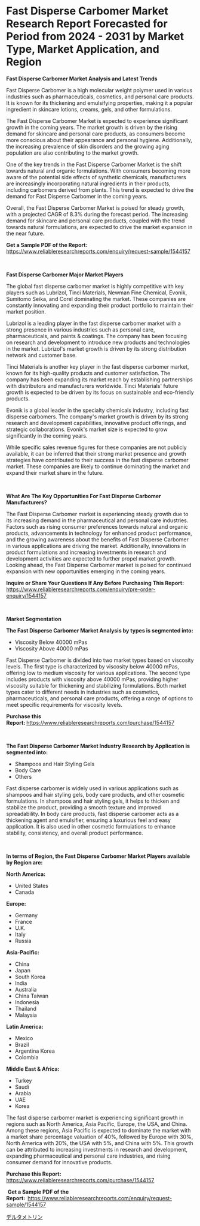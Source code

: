 <p><h1>Fast Disperse Carbomer Market Research Report Forecasted for Period from 2024 -  2031 by Market Type, Market Application, and Region</h1></p><p><strong>Fast Disperse Carbomer Market Analysis and Latest Trends</strong></p>
<p><p>Fast Disperse Carbomer is a high molecular weight polymer used in various industries such as pharmaceuticals, cosmetics, and personal care products. It is known for its thickening and emulsifying properties, making it a popular ingredient in skincare lotions, creams, gels, and other formulations.</p><p>The Fast Disperse Carbomer Market is expected to experience significant growth in the coming years. The market growth is driven by the rising demand for skincare and personal care products, as consumers become more conscious about their appearance and personal hygiene. Additionally, the increasing prevalence of skin disorders and the growing aging population are also contributing to the market growth.</p><p>One of the key trends in the Fast Disperse Carbomer Market is the shift towards natural and organic formulations. With consumers becoming more aware of the potential side effects of synthetic chemicals, manufacturers are increasingly incorporating natural ingredients in their products, including carbomers derived from plants. This trend is expected to drive the demand for Fast Disperse Carbomer in the coming years.</p><p>Overall, the Fast Disperse Carbomer Market is poised for steady growth, with a projected CAGR of 8.3% during the forecast period. The increasing demand for skincare and personal care products, coupled with the trend towards natural formulations, are expected to drive the market expansion in the near future.</p></p>
<p><strong>Get a Sample PDF of the Report:&nbsp;</strong> <a href="https://www.reliableresearchreports.com/enquiry/request-sample/1544157">https://www.reliableresearchreports.com/enquiry/request-sample/1544157</a></p>
<p>&nbsp;</p>
<p><strong>Fast Disperse Carbomer Major Market Players</strong></p>
<p><p>The global fast disperse carbomer market is highly competitive with key players such as Lubrizol, Tinci Materials, Newman Fine Chemical, Evonik, Sumitomo Seika, and Corel dominating the market. These companies are constantly innovating and expanding their product portfolio to maintain their market position.</p><p>Lubrizol is a leading player in the fast disperse carbomer market with a strong presence in various industries such as personal care, pharmaceuticals, and paints & coatings. The company has been focusing on research and development to introduce new products and technologies in the market. Lubrizol's market growth is driven by its strong distribution network and customer base.</p><p>Tinci Materials is another key player in the fast disperse carbomer market, known for its high-quality products and customer satisfaction. The company has been expanding its market reach by establishing partnerships with distributors and manufacturers worldwide. Tinci Materials' future growth is expected to be driven by its focus on sustainable and eco-friendly products.</p><p>Evonik is a global leader in the specialty chemicals industry, including fast disperse carbomers. The company's market growth is driven by its strong research and development capabilities, innovative product offerings, and strategic collaborations. Evonik's market size is expected to grow significantly in the coming years.</p><p>While specific sales revenue figures for these companies are not publicly available, it can be inferred that their strong market presence and growth strategies have contributed to their success in the fast disperse carbomer market. These companies are likely to continue dominating the market and expand their market share in the future.</p></p>
<p>&nbsp;</p>
<p><strong>What Are The Key Opportunities For Fast Disperse Carbomer Manufacturers?</strong></p>
<p><p>The Fast Disperse Carbomer market is experiencing steady growth due to its increasing demand in the pharmaceutical and personal care industries. Factors such as rising consumer preferences towards natural and organic products, advancements in technology for enhanced product performance, and the growing awareness about the benefits of Fast Disperse Carbomer in various applications are driving the market. Additionally, innovations in product formulations and increasing investments in research and development activities are expected to further propel market growth. Looking ahead, the Fast Disperse Carbomer market is poised for continued expansion with new opportunities emerging in the coming years.</p></p>
<p><strong>Inquire or Share Your Questions If Any Before Purchasing This Report:</strong> <a href="https://www.reliableresearchreports.com/enquiry/pre-order-enquiry/1544157">https://www.reliableresearchreports.com/enquiry/pre-order-enquiry/1544157</a></p>
<p>&nbsp;</p>
<p><strong>Market Segmentation</strong></p>
<p><strong>The Fast Disperse Carbomer Market Analysis by types is segmented into:</strong></p>
<p><ul><li>Viscosity Below 40000 mPas</li><li>Viscosity Above 40000 mPas</li></ul></p>
<p><p>Fast Disperse Carbomer is divided into two market types based on viscosity levels. The first type is characterized by viscosity below 40000 mPas, offering low to medium viscosity for various applications. The second type includes products with viscosity above 40000 mPas, providing higher viscosity suitable for thickening and stabilizing formulations. Both market types cater to different needs in industries such as cosmetics, pharmaceuticals, and personal care products, offering a range of options to meet specific requirements for viscosity levels.</p></p>
<p><strong>Purchase this Report:&nbsp;</strong><a href="https://www.reliableresearchreports.com/purchase/1544157">https://www.reliableresearchreports.com/purchase/1544157</a></p>
<p>&nbsp;</p>
<p><strong>The Fast Disperse Carbomer Market Industry Research by Application is segmented into:</strong></p>
<p><ul><li>Shampoos and Hair Styling Gels</li><li>Body Care</li><li>Others</li></ul></p>
<p><p>Fast disperse carbomer is widely used in various applications such as shampoos and hair styling gels, body care products, and other cosmetic formulations. In shampoos and hair styling gels, it helps to thicken and stabilize the product, providing a smooth texture and improved spreadability. In body care products, fast disperse carbomer acts as a thickening agent and emulsifier, ensuring a luxurious feel and easy application. It is also used in other cosmetic formulations to enhance stability, consistency, and overall product performance.</p></p>
<p>&nbsp;</p>
<p><strong>In terms of Region, the Fast Disperse Carbomer Market Players available by Region are:</strong></p>
<p>
    <p> <strong> North America: </strong>
        <ul>
            <li>United States</li>
            <li>Canada</li>
        </ul>
        </p> 
    <p> <strong> Europe: </strong>
        <ul>
            <li>Germany</li>
            <li>France</li>
            <li>U.K.</li>
            <li>Italy</li>
            <li>Russia</li>
        </ul>
        </p> 
    <p> <strong> Asia-Pacific: </strong>
        <ul>
            <li>China</li>
            <li>Japan</li>
            <li>South Korea</li>
            <li>India</li>
            <li>Australia</li>
            <li>China Taiwan</li>
            <li>Indonesia</li>
            <li>Thailand</li>
            <li>Malaysia</li>
        </ul>
        </p> 
    <p> <strong> Latin America: </strong>
        <ul>
            <li>Mexico</li>
            <li>Brazil</li>
            <li>Argentina Korea</li>
            <li>Colombia</li>
        </ul>
        </p> 
    <p> <strong> Middle East & Africa: </strong>
        <ul>
            <li>Turkey</li>
            <li>Saudi</li>
            <li>Arabia</li>
            <li>UAE</li>
            <li>Korea</li>
        </ul>
    </p>
    </p>
<p><p>The fast disperse carbomer market is experiencing significant growth in regions such as North America, Asia Pacific, Europe, the USA, and China. Among these regions, Asia Pacific is expected to dominate the market with a market share percentage valuation of 40%, followed by Europe with 30%, North America with 20%, the USA with 5%, and China with 5%. This growth can be attributed to increasing investments in research and development, expanding pharmaceutical and personal care industries, and rising consumer demand for innovative products.</p></p>
<p><strong>Purchase this Report: </strong><a href="https://www.reliableresearchreports.com/purchase/1544157">https://www.reliableresearchreports.com/purchase/1544157</a></p>
<p>&nbsp;<strong>Get a Sample PDF of the Report:&nbsp;&nbsp;</strong><a href="https://www.reliableresearchreports.com/enquiry/request-sample/1544157">https://www.reliableresearchreports.com/enquiry/request-sample/1544157</a></p>
<p><strong></strong></p>
<p><p><a href="https://medium.com/@jackieshlerin98056/%E3%83%87%E3%83%AB%E3%82%BF%E3%83%A1%E3%83%88%E3%83%AA%E3%83%B3%E5%B8%82%E5%A0%B4%E8%AA%BF%E6%9F%BB%E3%83%AC%E3%83%9D%E3%83%BC%E3%83%88-%E3%81%9D%E3%81%AE%E6%AD%B4%E5%8F%B2%E3%81%A82031%E5%B9%B4%E3%81%BE%E3%81%A7%E3%81%AE%E4%BA%88%E6%B8%AC-88b4da8db230">デルタメトリン</a></p></p>